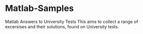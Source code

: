 # Matlab-Samples
Matlab Answers to University Tests
This aims to collect a range of excersises and their solutions, found on University tests.
